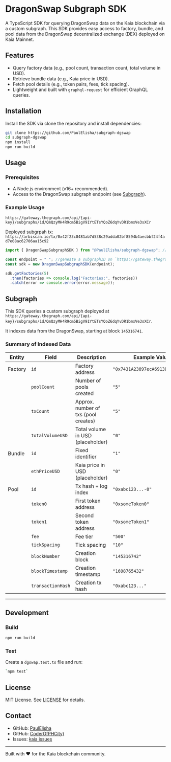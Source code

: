 # DragonSwap Subgraph SDK

A TypeScript SDK for querying DragonSwap data on the Kaia blockchain via a custom subgraph. This SDK provides easy access to factory, bundle, and pool data from the DragonSwap decentralized exchange (DEX) deployed on Kaia Mainnet.

## Features

- Query factory data (e.g., pool count, transaction count, total volume in USD).
- Retrieve bundle data (e.g., Kaia price in USD).
- Fetch pool details (e.g., token pairs, fees, tick spacing).
- Lightweight and built with `graphql-request` for efficient GraphQL queries.

## Installation

Install the SDK via clone the repository and install dependencies:

```bash
git clone https://github.com/PaulElisha/subgraph-dgswap
cd subgraph-dgswap
npm install
npm run build
```

## Usage

### Prerequisites

- A Node.js environment (v16+ recommended).
- Access to the DragonSwap subgraph endpoint (see [Subgraph](#subgraph)).

### Example Usage
```
https://gateway.thegraph.com/api/{api-key}/subgraphs/id/QmQzyMH4R9cm5BigV91YtETsYQoZ6dqYvDR1bmxVe3sXCr
```

Deployed subgrpah tx: `https://arbiscan.io/tx/0x42f23c8481ab7d538c29adda02bf8594b4aecbbf24f4ad7e08ac62706aa15c92`
```typescript
import { DragonSwapSubgraphSDK } from "@PaulElisha/subgraph-dgswap"; // import here until npm publish "../src"

const endpoint = " "; //geneate a subgraphID on `https://gateway.thegraph.com/api/{api-key}/subgraphs/id/QmQzyMH4R9cm5BigV91YtETsYQoZ6dqYvDR1bmxVe3sXCr`
const sdk = new DragonSwapSubgraphSDK(endpoint);

sdk.getFactories(5)
  .then(factories => console.log("Factories:", factories))
  .catch(error => console.error(error.message));
```

## Subgraph

This SDK queries a custom subgraph deployed at `https://gateway.thegraph.com/api/{api-key}/subgraphs/id/QmQzyMH4R9cm5BigV91YtETsYQoZ6dqYvDR1bmxVe3sXCr`. 

It indexes data from the DragonSwap, starting at block `145316741`.


### Summary of Indexed Data
| Entity   | Field             | Description                          | Example Value                     |
|----------|-------------------|--------------------------------------|-----------------------------------|
| Factory  | `id`              | Factory address                      | `"0x7431A23897ecA6913D5c816..."` |
|          | `poolCount`       | Number of pools created              | `"5"`                            |
|          | `txCount`         | Approx. number of txs (pool creates) | `"5"`                            |
|          | `totalVolumeUSD`  | Total volume in USD (placeholder)    | `"0"`                            |
| Bundle   | `id`              | Fixed identifier                     | `"1"`                            |
|          | `ethPriceUSD`     | Kaia price in USD (placeholder)      | `"0"`                            |
| Pool     | `id`              | Tx hash + log index                  | `"0xabc123...-0"`               |
|          | `token0`          | First token address                  | `"0xsomeToken0"`                |
|          | `token1`          | Second token address                 | `"0xsomeToken1"`                |
|          | `fee`             | Fee tier                             | `"500"`                         |
|          | `tickSpacing`     | Tick spacing                         | `"10"`                          |
|          | `blockNumber`     | Creation block                       | `"145316742"`                   |
|          | `blockTimestamp`  | Creation timestamp                   | `"1698765432"`                  |
|          | `transactionHash` | Creation tx hash                     | `"0xabc123..."`                |

---
## Development

### Build

```bash
npm run build
```

### Test

Create a `dgswap.test.ts` file and run:

```bash
`npm test`
```

## License

MIT License. See [LICENSE](LICENSE) for details.

## Contact

- GitHub: [PaulElisha](https://github.com/PaulElisha)
- GitHub: [CoderOfPHCity)](https://github.com/CoderOfPHCity)
- Issues: [kaia issues](https://github.com/kaiachain/kaia-dapp-mono/issues/398)

---
Built with ❤️ for the Kaia blockchain community.